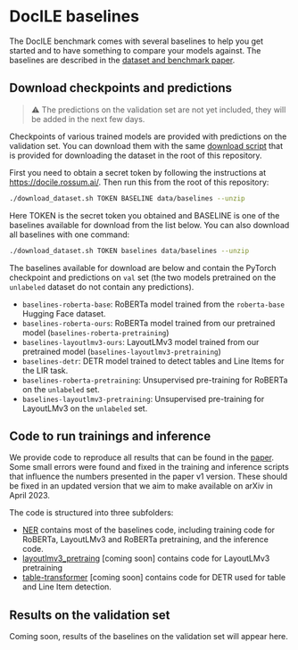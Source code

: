 # DocILE baselines

The DocILE benchmark comes with several baselines to help you get started and to have something to compare your models against. The baselines are described in the [dataset and benchmark paper](../README.md#dataset-and-benchmark-paper).

## Download checkpoints and predictions

> :warning: The predictions on the validation set are not yet included, they will be added in the next few days.

Checkpoints of various trained models are provided with predictions on the validation set. You can download them with the same [download script](../download_dataset.sh) that is provided for downloading the dataset in the root of this repository.

First you need to obtain a secret token by following the instructions at https://docile.rossum.ai/. Then run this from the root of this repository:
```bash
./download_dataset.sh TOKEN BASELINE data/baselines --unzip
```
Here TOKEN is the secret token you obtained and BASELINE is one of the baselines available for download from the list below. You can also download all baselines with one command:
```bash
./download_dataset.sh TOKEN baselines data/baselines --unzip
```

The baselines available for download are below and contain the PyTorch checkpoint and predictions on `val` set (the two models pretrained on the `unlabeled` dataset do not contain any predictions).
* `baselines-roberta-base`: RoBERTa model trained from the `roberta-base` Hugging Face dataset.
* `baselines-roberta-ours`: RoBERTa model trained from our pretrained model (`baselines-roberta-pretraining`)
* `baselines-layoutlmv3-ours`: LayoutLMv3 model trained from our pretrained model (`baselines-layoutlmv3-pretraining`)
* `baselines-detr`: DETR model trained to detect tables and Line Items for the LIR task.
* `baselines-roberta-pretraining`: Unsupervised pre-training for RoBERTa on the `unlabeled` set.
* `baselines-layoutlmv3-pretraining`: Unsupervised pre-training for LayoutLMv3 on the `unlabeled` set.

## Code to run trainings and inference

We provide code to reproduce all results that can be found in the [paper](../README.md#dataset-and-benchmark-paper). Some small errors were found and fixed in the training and inference scripts that influence the numbers presented in the paper v1 version. These should be fixed in an updated version that we aim to make available on arXiv in April 2023.

The code is structured into three subfolders:
* [NER](NER/) contains most of the baselines code, including training code for RoBERTa, LayoutLMv3 and RoBERTa pretraining, and the inference code.
* [layoutlmv3_pretraing](layoutlmv3_pretrain/) [coming soon] contains code for LayoutLMv3 pretraining
* [table-transformer](table-transformer/) [coming soon] contains code for DETR used for table and Line Item detection.

## Results on the validation set

Coming soon, results of the baselines on the validation set will appear here.
